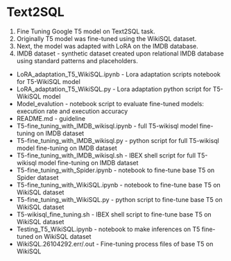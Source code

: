 # Text2SQL

1) Fine Tuning Google T5 model on Text2SQL task.
2) Originally T5 model was fine-tuned using the WikiSQL dataset.
3) Next, the model was adapted with LoRA on the IMDB database.
4) IMDB dataset - synthetic dataset created upon relational IMDB database using standard patterns and placeholders.

* LoRA_adaptation_T5_WikiSQL.ipynb - Lora adaptation scripts notebook for T5-WikiSQL model
* LoRA_adaptation_T5_WikiSQL.py - Lora adaptation python script for T5-WikiSQL model
* Model_evalution - notebook script to evaluate fine-tuned models: execution rate and execution accuracy
* README.md - guideline
* T5-fine_tuning_with_IMDB_wikisql.ipynb - full T5-wikisql model fine-tuning on IMDB dataset
* T5-fine_tuning_with_IMDB_wikisql.py - python script for full T5-wikisql model fine-tuning on IMDB dataset
* T5-fine_tuning_with_IMDB_wikisql.sh - IBEX shell script for full T5-wikisql model fine-tuning on IMDB dataset
* T5-fine_tuning_with_Spider.ipynb - notebook to fine-tune base T5 on Spider dataset
* T5-fine_tuning_with_WikiSQL.ipynb - notebook to fine-tune base T5 on WikiSQL dataset
* T5-fine_tuning_with_WikiSQL.py - python script to fine-tune base T5 on WikiSQL dataset
* T5-wikisql_fine_tuning.sh - IBEX shell script to fine-tune base T5 on WikiSQL dataset
* Testing_T5_WikiSQL.ipynb - notebook to make inferences on T5 fine-tuned on WikiSQL dataset
* WikiSQL.26104292.err/.out - Fine-tuning process files of base T5 on WikiSQL

